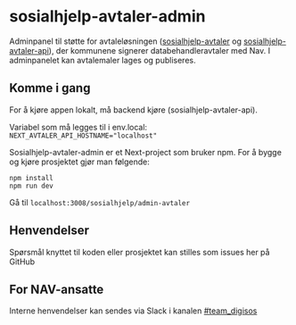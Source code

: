 # sosialhjelp-avtaler-admin

Adminpanel til støtte for avtaleløsningen ([sosialhjelp-avtaler](https://github.com/navikt/sosialhjelp-avtaler) og [sosialhjelp-avtaler-api](https://github.com/navikt/sosialhjelp-avtaler-api)), der kommunene signerer databehandleravtaler med Nav. I adminpanelet kan avtalemaler lages og publiseres.

## Komme i gang

For å kjøre appen lokalt, må backend kjøre (sosialhjelp-avtaler-api).

Variabel som må legges til i env.local:
`NEXT_AVTALER_API_HOSTNAME="localhost"`

Sosialhjelp-avtaler-admin er et Next-project som bruker npm. For å bygge og kjøre prosjektet gjør man følgende:

```
npm install
npm run dev
```

Gå til `localhost:3008/sosialhjelp/admin-avtaler`

## Henvendelser

Spørsmål knyttet til koden eller prosjektet kan stilles som issues her på GitHub

## For NAV-ansatte

Interne henvendelser kan sendes via Slack i kanalen [#team_digisos](https://app.slack.com/client/T5LNAMWNA/C6LDFTJP2)

